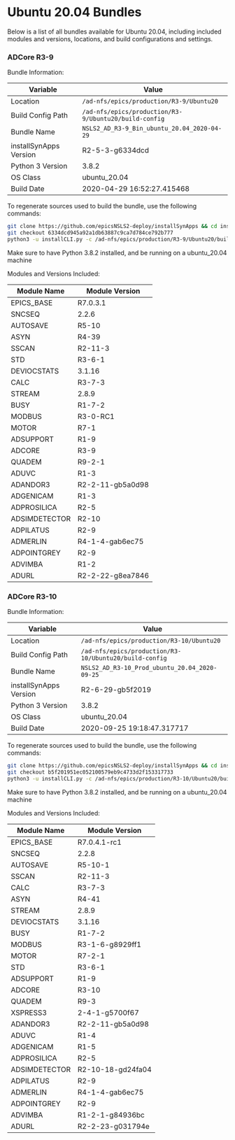 # Ubuntu 20.04 Bundles

Below is a list of all bundles available for Ubuntu 20.04, including included modules and versions, locations, and build configurations and settings.

### ADCore R3-9

Bundle Information:

Variable|Value
------|--------
Location|`/ad-nfs/epics/production/R3-9/Ubuntu20`
Build Config Path|`/ad-nfs/epics/production/R3-9/Ubuntu20/build-config`
Bundle Name|`NSLS2_AD_R3-9_Bin_ubuntu_20.04_2020-04-29`
installSynApps Version|R2-5-3-g6334dcd
Python 3 Version|3.8.2
OS Class|ubuntu_20.04
Build Date|2020-04-29 16:52:27.415468

To regenerate sources used to build the bundle, use the following commands:
```bash
git clone https://github.com/epicsNSLS2-deploy/installSynApps && cd installSynApps
git checkout 6334dcd945a92a1db63887c9ca7d784ce792b777
python3 -u installCLI.py -c /ad-nfs/epics/production/R3-9/Ubuntu20/build-config -p
```
Make sure to have Python 3.8.2 installed, and be running on a ubuntu_20.04 machine

Modules and Versions Included:

Module Name|Module Version
-------|----------
EPICS_BASE|R7.0.3.1
SNCSEQ|2.2.6
AUTOSAVE|R5-10
ASYN|R4-39
SSCAN|R2-11-3
STD|R3-6-1
DEVIOCSTATS|3.1.16
CALC|R3-7-3
STREAM|2.8.9
BUSY|R1-7-2
MODBUS|R3-0-RC1
MOTOR|R7-1
ADSUPPORT|R1-9
ADCORE|R3-9
QUADEM|R9-2-1
ADUVC|R1-3
ADANDOR3|R2-2-11-gb5a0d98
ADGENICAM|R1-3
ADPROSILICA|R2-5
ADSIMDETECTOR|R2-10
ADPILATUS|R2-9
ADMERLIN|R4-1-4-gab6ec75
ADPOINTGREY|R2-9
ADVIMBA|R1-2
ADURL|R2-2-22-g8ea7846


### ADCore R3-10

Bundle Information:

Variable|Value
------|--------
Location|`/ad-nfs/epics/production/R3-10/Ubuntu20`
Build Config Path|`/ad-nfs/epics/production/R3-10/Ubuntu20/build-config`
Bundle Name|`NSLS2_AD_R3-10_Prod_ubuntu_20.04_2020-09-25`
installSynApps Version|R2-6-29-gb5f2019
Python 3 Version|3.8.2
OS Class|ubuntu_20.04
Build Date|2020-09-25 19:18:47.317717

To regenerate sources used to build the bundle, use the following commands:
```bash
git clone https://github.com/epicsNSLS2-deploy/installSynApps && cd installSynApps
git checkout b5f201951ec052100579eb9c4733d2f153317733
python3 -u installCLI.py -c /ad-nfs/epics/production/R3-10/Ubuntu20/build-config -p
```
Make sure to have Python 3.8.2 installed, and be running on a ubuntu_20.04 machine

Modules and Versions Included:

Module Name|Module Version
-------|----------
EPICS_BASE|R7.0.4.1-rc1
SNCSEQ|2.2.8
AUTOSAVE|R5-10-1
SSCAN|R2-11-3
CALC|R3-7-3
ASYN|R4-41
STREAM|2.8.9
DEVIOCSTATS|3.1.16
BUSY|R1-7-2
MODBUS|R3-1-6-g8929ff1
MOTOR|R7-2-1
STD|R3-6-1
ADSUPPORT|R1-9
ADCORE|R3-10
QUADEM|R9-3
XSPRESS3|2-4-1-g5700f67
ADANDOR3|R2-2-11-gb5a0d98
ADUVC|R1-4
ADGENICAM|R1-5
ADPROSILICA|R2-5
ADSIMDETECTOR|R2-10-18-gd24fa04
ADPILATUS|R2-9
ADMERLIN|R4-1-4-gab6ec75
ADPOINTGREY|R2-9
ADVIMBA|R1-2-1-g84936bc
ADURL|R2-2-23-g031794e


